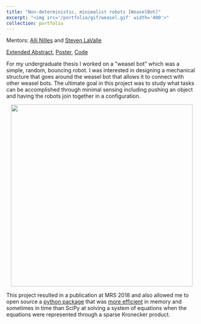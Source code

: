 ```yaml
---
title: "Non-deterministic, minimalist robots [WeaselBot]"
excerpt: "<img src='/portfolio/gif/weasel.gif' width='400'>"
collection: portfolio
---
```

Mentors: [Alli Nilles](https://alli.nilles.info/) and [Steven LaValle](http://lavalle.pl/)

[Extended Abstract](https://alli.nilles.info/images/mrs_extended_abstract.pdf), [Poster](https://alli.nilles.info/images/MRS_Poster.pdf), [Code](https://github.com/alexandroid000/self-assembly)

For my undergraduate thesis I worked on a "weasel bot" which was a simple, random, bouncing robot. I was interested in designing a mechanical structure that goes around the weasel bot that allows it to connect with other weasel bots. The ultimate goal in this project was to study what tasks can be accomplished through minimal sensing including pushing an object and having the robots join together in a configuration.

<img src="/portfolio/gif/weasel.gif" width="480" style="display: block; margin: 0 auto" />

This project resulted in a publication at MRS 2018 and also allowed me to open source a [python package](https://github.com/Jbwasse2/kronprod) that was [more efficient](https://core.ac.uk/download/pdf/210999288.pdf) in memory and sometimes in time than SciPy at solving a system of equations when the equations were represented through a sparse Kronecker product.
